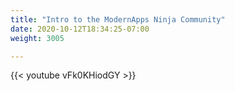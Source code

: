 ```yaml
---
title: "Intro to the ModernApps Ninja Community"
date: 2020-10-12T18:34:25-07:00
weight: 3005

---
```

{{< youtube vFk0KHiodGY >}}
